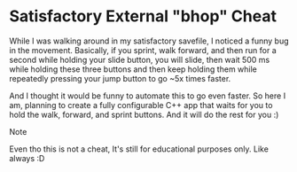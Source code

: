 # Satisfactory External "bhop" Cheat

While I was walking around in my satisfactory savefile, I noticed a funny bug in the movement. Basically, if you sprint, walk forward, and then run for a second while holding your slide button, you will slide, then wait 500 ms while holding these three buttons and then keep holding them while repeatedly pressing your jump button to go ~5x times faster.

And I thought it would be funny to automate this to go even faster. So here I am, planning to create a fully configurable C++ app that waits for you to hold the walk, forward, and sprint buttons. And it will do the rest for you :)

> [!NOTE]
> Even tho this is not a cheat, It's still for educational purposes only.
> Like always :D
